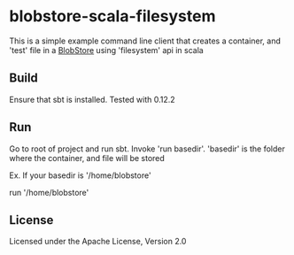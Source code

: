 # blobstore-scala-filesystem
This is a simple example command line client that creates a container, and 'test' file in a [BlobStore](http://code.google.com/p/jclouds/wiki/BlobStore)
using 'filesystem' api in scala
## Build
Ensure that sbt is installed. Tested with 0.12.2
## Run
Go to root of project and run sbt. Invoke 'run basedir'. 'basedir' is the folder where the container, and file will be stored

Ex. If your basedir is '/home/blobstore'

run '/home/blobstore'
## License
Licensed under the Apache License, Version 2.0